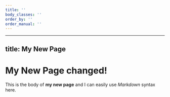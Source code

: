 ```yaml
---
title: ''
body_classes: ''
order_by: ''
order_manual: ''
---
```


 ---
 title: My New Page
 ---
 # My New Page changed!

 This is the body of **my new page** and I can easily use _Markdown_ syntax here.


